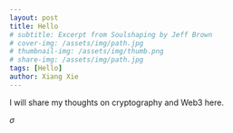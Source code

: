 ```yaml
---
layout: post
title: Hello
# subtitle: Excerpt from Soulshaping by Jeff Brown
# cover-img: /assets/img/path.jpg
# thumbnail-img: /assets/img/thumb.png
# share-img: /assets/img/path.jpg
tags: [Hello]
author: Xiang Xie
---
```


I will share my thoughts on cryptography and Web3 here.

$\sigma$